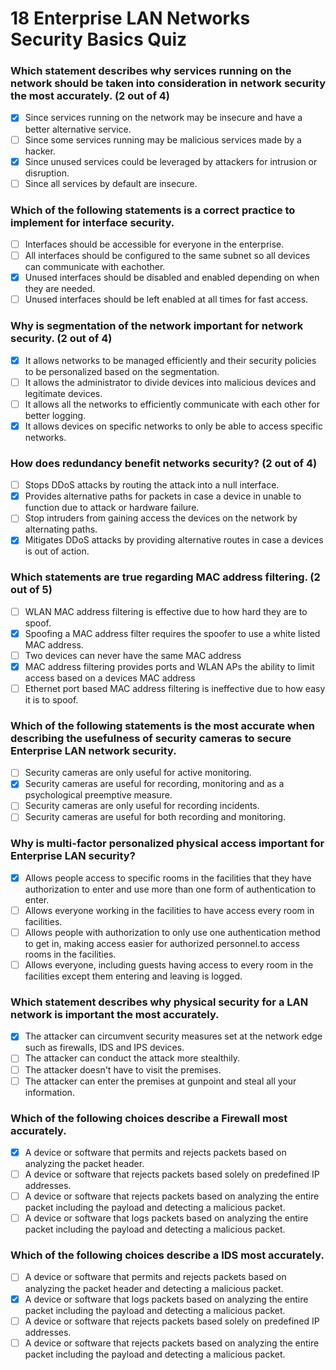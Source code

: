 # 18 Enterprise LAN Networks Security Basics Quiz

### Which statement describes why services running on the network should be taken into consideration in network security the most accurately. (2 out of 4)

- [X] Since services running on the network may be insecure and have a better alternative service.
- [ ] Since some services running may be malicious services made by a hacker.
- [X] Since unused services could be leveraged by attackers for intrusion or disruption.
- [ ] Since all services by default are insecure.

### Which of the following statements is a correct practice to implement for interface security.

- [ ] Interfaces should be accessible for everyone in the enterprise.
- [ ] All interfaces should be configured to the same subnet so all devices can communicate with eachother.
- [X] Unused interfaces should be disabled and enabled depending on when they are needed.
- [ ] Unused interfaces should be left enabled at all times for fast access.

### Why is segmentation of the network important for network security. (2 out of 4)

- [X] It allows networks to be managed efficiently and their security policies to be personalized based on the segmentation.
- [ ] It allows the administrator to divide devices into malicious devices and legitimate devices.
- [ ] It allows all the networks to efficiently communicate with each other for better logging.
- [X] It allows devices on specific networks to only be able to access specific networks.

### How does redundancy benefit networks security? (2 out of 4)

- [ ] Stops DDoS attacks by routing the attack into a null interface. 
- [X] Provides alternative paths for packets in case a device in unable to function due to attack or hardware failure.
- [ ] Stop intruders from gaining access the devices on the network by alternating paths.
- [X] Mitigates DDoS attacks by providing alternative routes in case a devices is out of action.

### Which statements are true regarding MAC address filtering. (2 out of 5)

- [ ] WLAN MAC address filtering is effective due to how hard they are to spoof.
- [X] Spoofing a MAC address filter requires the spoofer to use a white listed MAC address.
- [ ] Two devices can never have the same MAC address
- [X] MAC address filtering provides ports and WLAN APs the ability to limit access based on a devices MAC address
- [ ] Ethernet port based MAC address filtering is ineffective due to how easy it is to spoof.

### Which of the following statements is the most accurate when describing the usefulness of security cameras to secure Enterprise LAN network security.

- [ ] Security cameras are only useful for active monitoring.
- [X] Security cameras are useful for recording, monitoring and as a psychological preemptive measure.
- [ ] Security cameras are only useful for recording incidents.
- [ ] Security cameras are useful for both recording and monitoring.

### Why is multi-factor personalized physical access important for Enterprise LAN security?

- [X] Allows people access to specific rooms in the facilities that they have authorization to enter and use more than one form of authentication to enter.
- [ ] Allows everyone working in the facilities to have access every room in facilities.
- [ ] Allows people with authorization to only use one authentication method to get in, making access easier for authorized personnel.to access rooms in the facilities.
- [ ] Allows everyone, including guests having access to every room in the facilities except them entering and leaving is logged.

### Which statement describes why physical security for a LAN network is important the most accurately.

- [X] The attacker can circumvent security measures set at the network edge such as firewalls, IDS and IPS devices.
- [ ] The attacker can conduct the attack more stealthily.
- [ ] The attacker doesn't have to visit the premises.
- [ ] The attacker can enter the premises at gunpoint and steal all your information.

### Which of the following choices describe a Firewall most accurately.

- [X] A device or software that permits and rejects packets based on analyzing the packet header.
- [ ] A device or software that rejects packets based solely on predefined IP addresses.
- [ ] A device or software that rejects packets based on analyzing the entire packet including the payload and detecting a malicious packet.
- [ ] A device or software that logs packets based on analyzing the entire packet including the payload and detecting a malicious packet.

### Which of the following choices describe a IDS most accurately.

- [ ] A device or software that permits and rejects packets based on analyzing the packet header and detecting a malicious packet.
- [X] A device or software that logs packets based on analyzing the entire packet including the payload and detecting a malicious packet.
- [ ] A device or software that rejects packets based solely on predefined IP addresses.
- [ ] A device or software that rejects packets based on analyzing the entire packet including the payload and detecting a malicious packet.